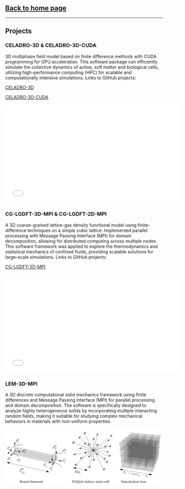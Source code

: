 ## [Back to home page](/index)
---
## Projects

### CELADRO-3D & CELADRO-3D-CUDA

3D multiphase field model based on finite difference methods with CUDA programming for GPU acceleration. This software package can efficiently simulate the collective dynamics of active, soft matter and biological cells, utilizing high-performance computing (HPC) for scalable and computationally intensive simulations. Links to GitHub projects: 

[CELADRO-3D](https://github.com/siavashmonfared/celadro_three_dimensional)

[CELADRO-3D-CUDA](https://github.com/siavashmonfared/CELADRO-3D-CUDA)

<iframe width="560" height="315" src="/movies/3d_mpf_simulation.gif" frameborder="0" allowfullscreen></iframe>

### CG-LGDFT-3D-MPI & CG-LGDFT-2D-MPI
A 3D coarse-grained lattice-gas density functional model using finite-difference techniques on a simple cubic lattice. Implemented parallel processing with Message Passing Interface (MPI) for domain decomposition, allowing for distributed computing across multiple nodes. This software framework was applied to explore the thermodynamics and statistical mechanics of confined fluids, providing scalable solutions for large-scale simulations. Links to GitHub projects: 

[CG-LGDFT-2D-MPI](https://github.com/siavashmonfared/CGDFT_2D)

<iframe width="560" height="315" src="/movies/CGDFT_2D.gif" frameborder="0" allowfullscreen></iframe>

### LEM-3D-MPI
A 3D discrete computational solid mechanics framework using finite differences and Message Passing Interface (MPI) for parallel processing and domain decomposition. The software is specifically designed to analyze highly heterogeneous solids by incorporating multiple interacting random fields, making it suitable for studying complex mechanical behaviors in materials with non-uniform properties.

<img src="images/LEM.png" width="500" height="180">



